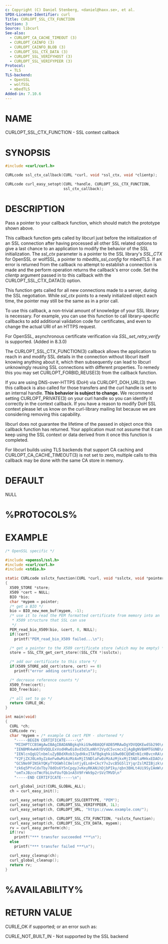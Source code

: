 ```yaml
---
c: Copyright (C) Daniel Stenberg, <daniel@haxx.se>, et al.
SPDX-License-Identifier: curl
Title: CURLOPT_SSL_CTX_FUNCTION
Section: 3
Source: libcurl
See-also:
  - CURLOPT_CA_CACHE_TIMEOUT (3)
  - CURLOPT_CAINFO (3)
  - CURLOPT_CAINFO_BLOB (3)
  - CURLOPT_SSL_CTX_DATA (3)
  - CURLOPT_SSL_VERIFYHOST (3)
  - CURLOPT_SSL_VERIFYPEER (3)
Protocol:
  - TLS
TLS-backend:
  - OpenSSL
  - wolfSSL
  - mbedTLS
Added-in: 7.10.6
---
```


# NAME

CURLOPT_SSL_CTX_FUNCTION - SSL context callback

# SYNOPSIS

~~~c
#include <curl/curl.h>

CURLcode ssl_ctx_callback(CURL *curl, void *ssl_ctx, void *clientp);

CURLcode curl_easy_setopt(CURL *handle, CURLOPT_SSL_CTX_FUNCTION,
                          ssl_ctx_callback);
~~~

# DESCRIPTION

Pass a pointer to your callback function, which should match the prototype
shown above.

This callback function gets called by libcurl just before the initialization
of an SSL connection after having processed all other SSL related options to
give a last chance to an application to modify the behavior of the SSL
initialization. The *ssl_ctx* parameter is a pointer to the SSL library's
*SSL_CTX* for OpenSSL or wolfSSL, a pointer to *mbedtls_ssl_config* for
mbedTLS. If an error is returned from the callback no attempt to establish a
connection is made and the perform operation returns the callback's error
code. Set the *clientp* argument passed in to this callback with the
CURLOPT_SSL_CTX_DATA(3) option.

This function gets called for all new connections made to a server, during the
SSL negotiation. While *ssl_ctx* points to a newly initialized object each
time, the pointer may still be the same as in a prior call.

To use this callback, a non-trivial amount of knowledge of your SSL library is
necessary. For example, you can use this function to call library-specific
callbacks to add additional validation code for certificates, and even to
change the actual URI of an HTTPS request.

For OpenSSL, asynchronous certificate verification via *SSL_set_retry_verify*
is supported. (Added in 8.3.0)

The CURLOPT_SSL_CTX_FUNCTION(3) callback allows the application to reach in
and modify SSL details in the connection without libcurl itself knowing
anything about it, which then subsequently can lead to libcurl unknowingly
reusing SSL connections with different properties. To remedy this you may set
CURLOPT_FORBID_REUSE(3) from the callback function.

If you are using DNS-over-HTTPS (DoH) via CURLOPT_DOH_URL(3) then this
callback is also called for those transfers and the curl handle is set to an
internal handle. **This behavior is subject to change.** We recommend setting
CURLOPT_PRIVATE(3) on your curl handle so you can identify it correctly in the
context callback. If you have a reason to modify DoH SSL context please let us
know on the curl-library mailing list because we are considering removing this
capability.

libcurl does not guarantee the lifetime of the passed in object once this
callback function has returned. Your application must not assume that it can
keep using the SSL context or data derived from it once this function is
completed.

For libcurl builds using TLS backends that support CA caching and
CURLOPT_CA_CACHE_TIMEOUT(3) is not set to zero, multiple calls to this
callback may be done with the same CA store in memory.

# DEFAULT

NULL

# %PROTOCOLS%

# EXAMPLE

~~~c
/* OpenSSL specific */

#include <openssl/ssl.h>
#include <curl/curl.h>
#include <stdio.h>

static CURLcode sslctx_function(CURL *curl, void *sslctx, void *pointer)
{
  X509_STORE *store;
  X509 *cert = NULL;
  BIO *bio;
  char *mypem = pointer;
  /* get a BIO */
  bio = BIO_new_mem_buf(mypem, -1);
  /* use it to read the PEM formatted certificate from memory into an
   * X509 structure that SSL can use
   */
  PEM_read_bio_X509(bio, &cert, 0, NULL);
  if(!cert)
    printf("PEM_read_bio_X509 failed...\n");

  /* get a pointer to the X509 certificate store (which may be empty) */
  store = SSL_CTX_get_cert_store((SSL_CTX *)sslctx);

  /* add our certificate to this store */
  if(X509_STORE_add_cert(store, cert) == 0)
    printf("error adding certificate\n");

  /* decrease reference counts */
  X509_free(cert);
  BIO_free(bio);

  /* all set to go */
  return CURLE_OK;
}

int main(void)
{
  CURL *ch;
  CURLcode rv;
  char *mypem = /* example CA cert PEM - shortened */
    "-----BEGIN CERTIFICATE-----\n"
    "MIIHPTCCBSWgAwIBAgIBADANBgkqhkiG9w0BAQQFADB5MRAwDgYDVQQKEwdSb290\n"
    "IENBMR4wHAYDVQQLExVodHRwOi8vd3d3LmNhY2VydC5vcmcxIjAgBgNVBAMTGUNB\n"
    "IENlcnQgU2lnbmluZyBBdXRob3JpdHkxITAfBgkqhkiG9w0BCQEWEnN1cHBvcnRA\n"
    "Y2FjZXJ0Lm9yZzAeFw0wMzAzMzAxMjI5NDlaFw0zMzAzMjkxMjI5NDlaMHkxEDAO\n"
    "GCSNe9FINSkYQKyTYOGWhlC0elnYjyELn8+CkcY7v2vcB5G5l1YjqrZslMZIBjzk\n"
    "zk6q5PYvCdxTby78dOs6Y5nCpqyJvKeyRKANihDjbPIky/qbn3BHLt4Ui9SyIAmW\n"
    "omTxJBzcoTWcFbLUvFUufQb1nA5V9FrWk9p2rSVzTMVD\n"
    "-----END CERTIFICATE-----\n";

  curl_global_init(CURL_GLOBAL_ALL);
  ch = curl_easy_init();

  curl_easy_setopt(ch, CURLOPT_SSLCERTTYPE, "PEM");
  curl_easy_setopt(ch, CURLOPT_SSL_VERIFYPEER, 1L);
  curl_easy_setopt(ch, CURLOPT_URL, "https://www.example.com/");

  curl_easy_setopt(ch, CURLOPT_SSL_CTX_FUNCTION, *sslctx_function);
  curl_easy_setopt(ch, CURLOPT_SSL_CTX_DATA, mypem);
  rv = curl_easy_perform(ch);
  if(!rv)
    printf("*** transfer succeeded ***\n");
  else
    printf("*** transfer failed ***\n");

  curl_easy_cleanup(ch);
  curl_global_cleanup();
  return rv;
}
~~~

# %AVAILABILITY%

# RETURN VALUE

CURLE_OK if supported; or an error such as:

CURLE_NOT_BUILT_IN - Not supported by the SSL backend
